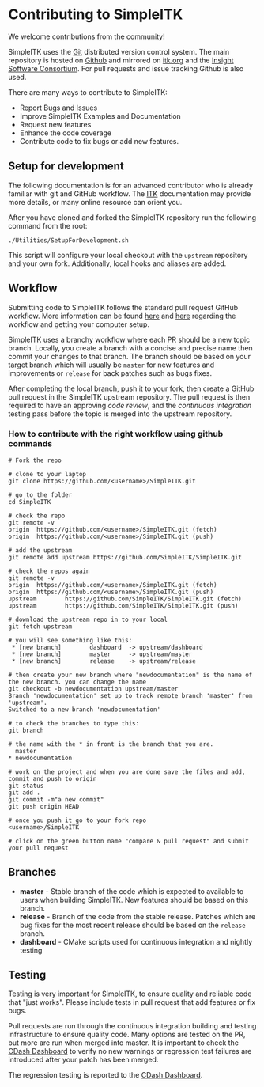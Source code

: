 # Contributing to SimpleITK

We welcome contributions from the community!

SimpleITK uses the [Git](http://git-scm.com/) distributed version control system. The main repository is hosted on [Github](https://github.com/SimpleITK/SimpleITK.git) and mirrored on [itk.org](https://itk.org/SimpleITK.git) and the [Insight Software Consortium](https://github.com/InsightSoftwareConsortium/SimpleITK). For pull requests and issue tracking  Github is also used.

There are many ways to contribute to SimpleITK:
 - Report Bugs and Issues
 - Improve SimpleITK Examples and Documentation
 - Request new features
 - Enhance the code coverage
 - Contribute code to fix bugs or add new features.

## Setup for development

The following documentation is for an advanced contributor who is already familiar with git and GitHub workflow. The [ITK](https://github.com/InsightSoftwareConsortium/ITK) documentation may provide more details, or many online resource can orient you.

After you have cloned and forked the SimpleITK repository run the following command from the root:
```
./Utilities/SetupForDevelopment.sh
```

This script will configure your local checkout with the `upstream` repository and your own fork. Additionally, local hooks and aliases are added.

## Workflow

Submitting code to SimpleITK follows the standard pull request GitHub workflow. More information can be found [here](https://guides.github.com/activities/forking/) and [here](https://guides.github.com/introduction/flow/) regarding the workflow and getting your computer setup.

SimpleITK uses a branchy workflow where each PR should be a new topic branch. Locally, you create a branch with a concise and precise name then commit your changes to that branch. The branch should be based on your target branch which will usually be `master` for new features and improvements or `release` for back patches such as bugs fixes.

After completing the local branch, push it to your fork, then create a GitHub pull request in the SimpleITK upstream repository. The pull request is then required to have an approving *code review*, and the *continuous integration* testing pass before the topic is merged into the upstream repository.

### How to contribute with the right workflow using github commands

``` shell
# Fork the repo

# clone to your laptop
git clone https://github.com/<username>/SimpleITK.git

# go to the folder
cd SimpleITK

# check the repo
git remote -v
origin  https://github.com/<username>/SimpleITK.git (fetch)
origin  https://github.com/<username>/SimpleITK.git (push)

# add the upstream
git remote add upstream https://github.com/SimpleITK/SimpleITK.git

# check the repos again
git remote -v
origin  https://github.com/<username>/SimpleITK.git (fetch)
origin  https://github.com/<username>/SimpleITK.git (push)
upstream        https://github.com/SimpleITK/SimpleITK.git (fetch)
upstream        https://github.com/SimpleITK/SimpleITK.git (push)

# download the upstream repo in to your local
git fetch upstream

# you will see something like this:
 * [new branch]        dashboard  -> upstream/dashboard
 * [new branch]        master     -> upstream/master
 * [new branch]        release    -> upstream/release
 
# then create your new branch where "newdocumentation" is the name of the new branch. you can change the name
git checkout -b newdocumentation upstream/master
Branch 'newdocumentation' set up to track remote branch 'master' from 'upstream'.
Switched to a new branch 'newdocumentation'

# to check the branches to type this:
git branch

# the name with the * in front is the branch that you are.
  master
* newdocumentation

# work on the project and when you are done save the files and add, commit and push to origin 
git status
git add .
git commit -m"a new commit"
git push origin HEAD

# once you push it go to your fork repo 
<username>/SimpleITK

# click on the green button name "compare & pull request" and submit your pull request

```

## Branches

* **master** - Stable branch of the code which is expected to available to users when building SimpleITK. New features should be based on this branch.
* **release** - Branch of the code from the stable release. Patches which are bug fixes for the most recent release should be based on the `release` branch.
* **dashboard** - CMake scripts used for continuous integration and nightly testing

## Testing

Testing is very important for SimpleITK, to ensure quality and reliable code that "just works". Please include tests in pull request that add features or fix bugs.

Pull requests are run through the continuous integration building and
testing infrastructure to ensure quality code. Many options are tested
on the PR, but more are run when merged into master. It is important
to check the [CDash Dashboard](https://open.cdash.org/index.php?project=SimpleITK) to verify no new warnings or regression test failures are introduced after your patch has been merged.

The regression testing is reported to the [CDash Dashboard](https://open.cdash.org/index.php?project=SimpleITK).
